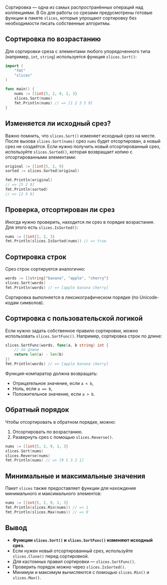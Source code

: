 Сортировка — одна из самых распространённых операций над коллекциями. В Go для работы со срезами предусмотрены готовые функции в пакете `slices`, которые упрощают сортировку без необходимости писать собственные алгоритмы.

## Сортировка по возрастанию

Для сортировки среза с элементами любого упорядоченного типа (например, `int`, `string`) используется функция `slices.Sort()`:

```go
import (
	"fmt"
	"slices"
)

func main() {
	nums := []int{5, 2, 9, 1, 3}
	slices.Sort(nums)
	fmt.Println(nums) // => [1 2 3 5 9]
}
```

## Изменяется ли исходный срез?

Важно помнить, что `slices.Sort()` изменяет исходный срез на месте. После вызова `slices.Sort(nums)` срез `nums` будет отсортирован, а новый срез не создаётся. Если нужно получить новый отсортированный срез, используйте `slices.Sorted()`, которая возвращает копию с отсортированными элементами:

```go
original := []int{5, 2, 9}
sorted := slices.Sorted(original)

fmt.Println(original)
// => [5 2 9]
fmt.Println(sorted)
// => [2 5 9]
```

## Проверка, отсортирован ли срез

Иногда нужно проверить, находится ли срез в порядке возрастания. Для этого есть `slices.IsSorted()`:

```go
nums := []int{1, 2, 3}
fmt.Println(slices.IsSorted(nums)) // => true
```

## Сортировка строк

Срез строк сортируется аналогично:

```go
words := []string{"banana", "apple", "cherry"}
slices.Sort(words)
fmt.Println(words) // => [apple banana cherry]
```

Сортировка выполняется в лексикографическом порядке (по Unicode-кодам символов).

## Сортировка с пользовательской логикой

Если нужно задать собственное правило сортировки, можно использовать `slices.SortFunc()`.
Например, сортировка строк по длине:

```go
slices.SortFunc(words, func(a, b string) int {
	// по длине
	return len(a) - len(b)
})
fmt.Println(words) // => [apple banana cherry]
```

Функция-компаратор должна возвращать:

- Отрицательное значение, если `a < b`,
- Ноль, если `a == b`,
- Положительное значение, если `a > b`.

## Обратный порядок

Чтобы отсортировать в обратном порядке, можно:

1. Отсортировать по возрастанию.
2. Развернуть срез с помощью `slices.Reverse()`.

```go
nums := []int{5, 2, 9, 1, 3}
slices.Sort(nums)
slices.Reverse(nums)
fmt.Println(nums) // => [9 5 3 2 1]
```

## Минимальные и максимальные значения

Пакет `slices` также предоставляет функции для нахождения минимального и максимального элементов:

```go
nums := []int{5, 2, 9, 1, 3}
fmt.Println(slices.Min(nums)) // => 1
fmt.Println(slices.Max(nums)) // => 9
```

## Вывод

- **Функции `slices.Sort()` и `slices.SortFunc()` изменяют исходный срез.**
- Если нужен новый отсортированный срез, используйте `slices.Clone()` перед сортировкой.
- Для кастомных правил сортировки — `slices.SortFunc()`.
- Проверить порядок можно через `slices.IsSorted()`.
- Минимум и максимум вычисляются с помощью `slices.Min()` и `slices.Max()`.
